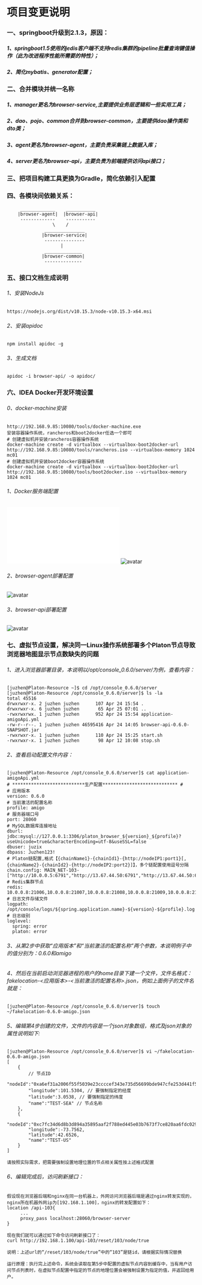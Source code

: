 # 项目变更说明

### 一、springboot升级到2.1.3，原因：
##### 1、springboot1.5使用的jedis客户端不支持redis集群的pipeline批量查询键值操作（此为改进程序性能所需要的特性）；
##### 2、简化mybatis、generator配置；
### 二、合并模块并统一名称
##### 1、manager更名为browser-service,主要提供业务层逻辑和一些实用工具；
##### 2、dao、pojo、common合并到browser-common，主要提供dao操作类和dto类；
##### 3、agent更名为browser-agent，主要负责采集链上数据入库；
##### 4、server更名为browser-api，主要负责为前端提供访问api接口；
### 三、把项目构建工具更换为Gradle，简化依赖引入配置
### 四、各模块间依赖关系：
```
     _____________    ___________
    |browser-agent|  |browser-api|
     -------------    -----------
                 \    /
              _______________
             |browser-service|
              ---------------
                    |
              ______________
             |browser-common|
              --------------
```

### 五、接口文档生成说明
###### 1、安装NodeJs
```
https://nodejs.org/dist/v10.15.3/node-v10.15.3-x64.msi
```
###### 2、安装apidoc
```
npm install apidoc -g
```
###### 3、生成文档
```
apidoc -i browser-api/ -o apidoc/
```

### 六、IDEA Docker开发环境设置
###### 0、docker-machine安装
```
http://192.168.9.85:10080/tools/docker-machine.exe
安装容器操作系统，rancheros和boot2docker任选一个即可
# 创建虚拟机并安装rancheros容器操作系统
docker-machine create -d virtualbox --virtualbox-boot2docker-url http://192.168.9.85:10080/tools/rancheros.iso --virtualbox-memory 1024 mc01
# 创建虚拟机并安装boot2docker容器操作系统
docker-machine create -d virtualbox --virtualbox-boot2docker-url http://192.168.9.85:10080/tools/boot2docker.iso --virtualbox-memory 1024 mc01
```
###### 1、Docker服务端配置
![file](nginx\test\0.6.1.conf)
![avatar](doc/docker-daemon-config.png)
###### 2、browser-agent部署配置
![avatar](doc/browser-agent-docker-run-config.png)
###### 3、browser-api部署配置
![avatar](doc/browser-api-docker-run-config.png)

### 七、虚拟节点设置，解决同一Linux操作系统部署多个Platon节点导致浏览器地图显示节点数缺失的问题
###### 1、进入浏览器部署目录，本说明以/opt/console_0.6.0/server/为例，查看内容：
```
[juzhen@Platon-Resource ~]$ cd /opt/console_0.6.0/server
[juzhen@Platon-Resource /opt/console_0.6.0/server]$ ls -la
total 45516
drwxrwxr-x. 2 juzhen juzhen      107 Apr 24 15:54 .
drwxrwxr-x. 6 juzhen juzhen       65 Apr 25 07:01 ..
-rwxrwxrwx. 1 juzhen juzhen      952 Apr 24 15:54 application-amigoApi.yml
-rw-r--r--. 1 juzhen juzhen 46595416 Apr 24 14:05 browser-api-0.6.0-SNAPSHOT.jar
-rwxrwxr-x. 1 juzhen juzhen      110 Apr 24 15:25 start.sh
-rwxrwxr-x. 1 juzhen juzhen       98 Apr 12 10:08 stop.sh
```
###### 2、查看启动配置文件内容：
```
[juzhen@Platon-Resource /opt/console_0.6.0/server]$ cat application-amigoApi.yml
# ***************************生产配置**************************** #
# 应用版本
version: 0.6.0
# 当前激活的配置名称
profile: amigo
# 服务器端口号
port: 28060
# MySQL数据库连接地址
dburl: jdbc:mysql://127.0.0.1:3306/platon_browser_${version}_${profile}?useUnicode=true&characterEncoding=utf-8&useSSL=false
dbuser: juzix
dbpass: Juzhen123!
# Platon链配置,格式【{chainName1}-{chainId1}-{http://nodeIP1:port1}[,{chainName2}-{chainId2}-{http://nodeIP2:port2}]】，多个链配置使用逗号分隔
chain.config: MAIN_NET-103-["http://10.0.0.5:6791","http://13.67.44.50:6791","http://13.67.44.50:6792"]
# Redis集群节点
redis: 10.0.0.8:21006,10.0.0.8:21007,10.0.0.8:21008,10.0.0.8:21009,10.0.0.8:21010,10.0.0.8:21011
# 日志文件存储文件
logpath: /opt/console/logs/${spring.application.name}-${version}-${profile}.log
# 日志级别
loglevel:
  spring: error
  platon: error
```
###### 3、从第2步中获取“应用版本”和“当前激活的配置名称”两个参数，本说明例子中的值分别为：0.6.0和amigo
###### 4、然后在当前启动浏览器进程的用户的home目录下建一个文件，文件名格式：fakelocation-<应用版本>-<当前激活的配置名称>.json，例如上面例子的文件名就是：
```
[juzhen@Platon-Resource /opt/console_0.6.0/server]$ touch ~/fakelocation-0.6.0-amigo.json
```
###### 5、编辑第4步创建的文件，文件的内容是一个json对象数组，格式及json对象的属性说明如下:
```
[juzhen@Platon-Resource /opt/console_0.6.0/server]$ vi ~/fakelocation-0.6.0-amigo.json
[
    {
        // 节点ID
        "nodeId":"0xa6ef31a2006f55f5039e23ccccef343e735d56699bde947cfe253d441f5f291561640a8e2bbaf8a85a8a367b939efcef6f80ae28d2bd3d0b21bdac01c3aa6f2f",
        "longitude":101.5304, // 要强制指定的经度
        "latitude":3.0538, // 要强制指定的纬度
        "name":"TEST-SEA" // 节点名称
    },
    {
        "nodeId":"0xc7fc34d6d8b3d894a35895aaf2f788ed445e03b7673f7ce820aa6fdc02908eeab6982b7eb97e983cc708bcec093b3bc512b0b1fbf668e6ab94cd91f2d642e591",
        "longitude":-73.7562,
        "latitude":42.6526,
        "name":"TEST-US"
    }
]

请按照实际需求，把需要强制设置地理位置的节点相关属性按上述格式配置
```
###### 6、编辑完成后，访问刷新接口：
```
假设现在浏览器后端和nginx在同一台机器上，外网访问浏览器后端是通过nginx转发实现的，nginx所在机器外网ip为[192.168.1.100]，nginx的转发配置如下：
location /api-103{
     ...
     proxy_pass localhost:28060/browser-server
}
    
现在我们就可以通过如下命令访问刷新接口了：
curl http://192.168.1.100/api-103/reset/103/node/true

说明：上述url的“/reset/103/node/true”中的“103”是链id，请根据实际情况替换

运行原理：执行完上述命令，系统会读取在第5步中配置的虚拟节点内容到缓存中，当有用户访问节点列表时，在虚拟节点配置中指定的节点的地理位置会被强制设置为指定的值，并返回给用户。
```
